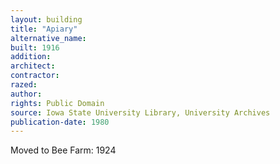 ```yaml
---
layout: building
title: "Apiary"
alternative_name: 
built: 1916
addition:
architect:
contractor: 
razed: 
author:
rights: Public Domain
source: Iowa State University Library, University Archives
publication-date: 1980 
---
```


Moved to Bee Farm: 1924